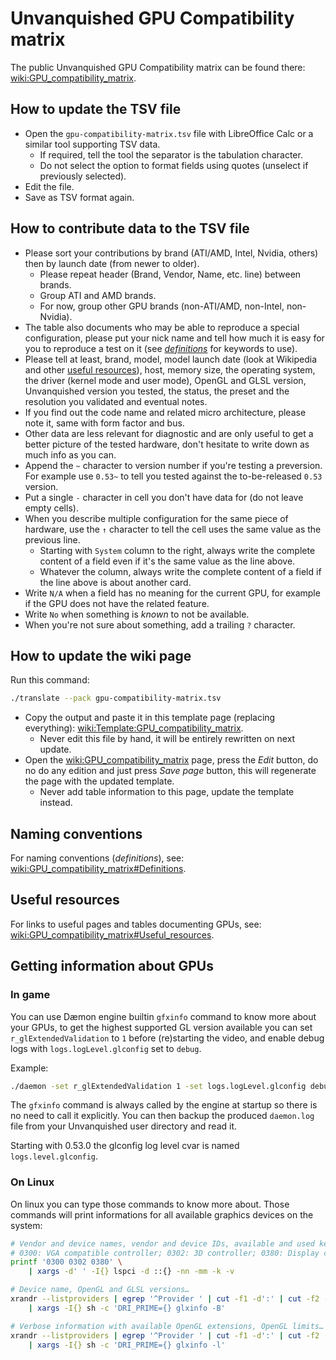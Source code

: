 # Unvanquished GPU Compatibility matrix

The public Unvanquished GPU Compatibility matrix can be found there: [wiki:GPU_compatibility_matrix](https://wiki.unvanquished.net/wiki/GPU_compatibility_matrix).

## How to update the TSV file

- Open the `gpu-compatibility-matrix.tsv` file with LibreOffice Calc or a similar tool supporting TSV data.
  * If required, tell the tool the separator is the tabulation character.
  * Do not select the option to format fields using quotes (unselect if previously selected).
- Edit the file.
- Save as TSV format again.

## How to contribute data to the TSV file

- Please sort your contributions by brand (ATI/AMD, Intel, Nvidia, others) then by launch date (from newer to older).
  * Please repeat header (Brand, Vendor, Name, etc. line) between brands.
  * Group ATI and AMD brands.
  * For now, group other GPU brands (non-ATI/AMD, non-Intel, non-Nvidia).
- The table also documents who may be able to reproduce a special configuration, please put your nick name and tell how much it is easy for you to reproduce a test on it (see _[definitions](https://wiki.unvanquished.net/wiki/GPU_compatibility_matrix#Definitions)_ for keywords to use).
- Please tell at least, brand, model, model launch date (look at Wikipedia and other [useful resources](https://wiki.unvanquished.net/wiki/GPU_compatibility_matrix#Useful_resources)), host, memory size, the operating system, the driver (kernel mode and user mode), OpenGL and GLSL version, Unvanquished version you tested, the status, the preset and the resolution you validated and eventual notes.
- If you find out the code name and related micro architecture, please note it, same with form factor and bus.
- Other data are less relevant for diagnostic and are only useful to get a better picture of the tested hardware, don't hesitate to write down as much info as you can.
- Append the `~` character to version number if you're testing a preversion. For example use `0.53~` to tell you tested against the to-be-released `0.53` version.
- Put a single `-` character in cell you don't have data for (do not leave empty cells).
- When you describe multiple configuration for the same piece of hardware, use the `↑` character to tell the cell uses the same value as the previous line.
  * Starting with `System` column to the right, always write the complete content of a field even if it's the same value as the line above.
  * Whatever the column, always write the complete content of a field if the line above is about another card.
- Write `N/A` when a field has no meaning for the current GPU, for example if the GPU does not have the related feature.
- Write `No` when something is _known_ to not be available.
- When you're not sure about something, add a trailing `?` character.

## How to update the wiki page

Run this command:

```sh
./translate --pack gpu-compatibility-matrix.tsv
```

- Copy the output and paste it in this template page (replacing everything): [wiki:Template:GPU_compatibility_matrix](https://wiki.unvanquished.net/wiki/Template:GPU_compatibility_matrix).
  * Never edit this file by hand, it will be entirely rewritten on next update.
- Open the [wiki:GPU_compatibility_matrix](https://wiki.unvanquished.net/wiki/GPU_compatibility_matrix) page, press the _Edit_ button, do no do any edition and just press _Save page_ button, this will regenerate the page with the updated template.
  * Never add table information to this page, update the template instead.

## Naming conventions

For naming conventions (_definitions_), see: [wiki:GPU_compatibility_matrix#Definitions](https://wiki.unvanquished.net/wiki/GPU_compatibility_matrix#Definitions).

## Useful resources

For links to useful pages and tables documenting GPUs, see: [wiki:GPU_compatibility_matrix#Useful_resources](https://wiki.unvanquished.net/wiki/GPU_compatibility_matrix#Useful_resources).

## Getting information about GPUs

### In game

You can use Dæmon engine builtin `gfxinfo` command to know more about your GPUs, to get the highest supported GL version available you can set `r_glExtendedValidation` to `1` before (re)starting the video, and enable debug logs with `logs.logLevel.glconfig` set to `debug`.

Example:

```sh
./daemon -set r_glExtendedValidation 1 -set logs.logLevel.glconfig debug +quit
```

The `gfxinfo` command is always called by the engine at startup so there is no need to call it explicitly. You can then backup the produced `daemon.log` file from your Unvanquished user directory and read it.

Starting with 0.53.0 the glconfig log level cvar is named `logs.level.glconfig`.

### On Linux

On linux you can type those commands to know more about. Those commands will print informations for all available graphics devices on the system:

```sh
# Vendor and device names, vendor and device IDs, available and used kernel modules…
# 0300: VGA compatible controller; 0302: 3D controller; 0380: Display controller.
printf '0300 0302 0380' \
	| xargs -d' ' -I{} lspci -d ::{} -nn -mm -k -v
```

```sh
# Device name, OpenGL and GLSL versions…
xrandr --listproviders | egrep '^Provider ' | cut -f1 -d':' | cut -f2 -d' ' \
	| xargs -I{} sh -c 'DRI_PRIME={} glxinfo -B'
```

```sh
# Verbose information with available OpenGL extensions, OpenGL limits…
xrandr --listproviders | egrep '^Provider ' | cut -f1 -d':' | cut -f2 -d' ' \
	| xargs -I{} sh -c 'DRI_PRIME={} glxinfo -l'
```

